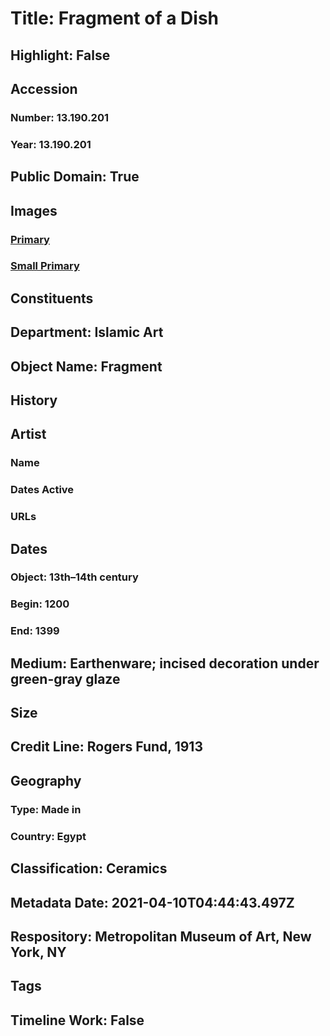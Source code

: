 # Title: Fragment of a Dish
## Highlight: False
## Accession
### Number: 13.190.201
### Year: 13.190.201
## Public Domain: True
## Images
### [Primary](https://images.metmuseum.org/CRDImages/is/original/sf13-190-201a.jpg)
### [Small Primary](https://images.metmuseum.org/CRDImages/is/web-large/sf13-190-201a.jpg)
## Constituents
## Department: Islamic Art
## Object Name: Fragment
## History
## Artist
### Name
### Dates Active
### URLs
## Dates
### Object: 13th–14th century
### Begin: 1200
### End: 1399
## Medium: Earthenware; incised decoration under green-gray glaze
## Size
## Credit Line: Rogers Fund, 1913
## Geography
### Type: Made in
### Country: Egypt
## Classification: Ceramics
## Metadata Date: 2021-04-10T04:44:43.497Z
## Respository: Metropolitan Museum of Art, New York, NY
## Tags
## Timeline Work: False